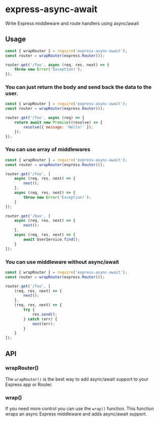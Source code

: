 # express-async-await

Write Express middleware and route handlers using async/await

## Usage

```javascript
const { wrapRouter } = require('express-async-await');
const router = wrapRouter(express.Router());

router.get('/foo', async (req, res, next) => {
    throw new Error('Exception!');
});
```

### You can just return the body and send back the data to the user.

```javascript
const { wrapRouter } = require('express-async-await');
const router = wrapRouter(express.Router());

router.get('/foo', async (req) => {
    return await new Promise((resolve) => {
        resolve({ message: 'Hello!' });
    });
});
```

### You can use array of middlewares

```javascript
const { wrapRouter } = require('express-async-await');
const router = wrapRouter(express.Router());

router.get('/foo', [
    async (req, res, next) => {
        next();
    },
    async (req, res, next) => {
        throw new Error('Exception!');
    }
]);

router.get('/boo', [
    async (req, res, next) => {
        next();
    },
    async (req, res, next) => {
        await UserService.find();
    }
]);
```

### You can use middleware without async/await

```javascript
const { wrapRouter } = require('express-async-await');
const router = wrapRouter(express.Router());

router.get('/foo', [
    (req, res, next) => {
        next();
    },
    (req, res, next) => {
        try {
            res.send();
        } catch (err) {
            next(err);
        }
    }
]);
```

## API

### wrapRouter()

The `wrapRouter()` is the best way to add async/await
support to your Express app or Router.

### wrap()

If you need more control you can use the `wrap()` function.
This function wraps an async Express middleware and adds async/await support.
